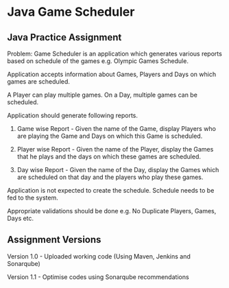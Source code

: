 # Java Game Scheduler
## Java Practice Assignment
Problem: Game Scheduler is an application which generates various reports based on schedule of the games e.g. Olympic Games Schedule.

Application accepts information about Games, Players and Days on which games are scheduled.

A Player can play multiple games. On a Day, multiple games can be scheduled.

Application should generate following reports.

1. Game wise Report - Given the name of the Game, display Players who are playing the Game and Days on which this Game is scheduled.

2. Player wise Report - Given the name of the Player, display the Games that he plays and the days on which these games are scheduled.

3. Day wise Report - Given the name of the Day, display the Games which are scheduled on that day and the players who play these games.

Application is not expected to create the schedule. Schedule needs to be fed to the system.

Appropriate validations should be done e.g. No Duplicate Players, Games, Days etc.
## Assignment Versions
Version 1.0 - Uploaded working code (Using Maven, Jenkins and Sonarqube)

Version 1.1 - Optimise codes using Sonarqube recommendations